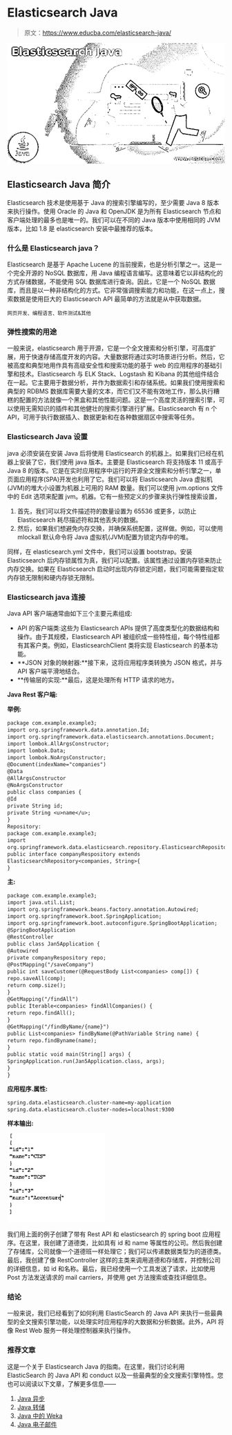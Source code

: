 # Elasticsearch Java

> 原文：<https://www.educba.com/elasticsearch-java/>

![Elasticsearch Java](img/aa1a6d5a9a9d6d9b096511ac32fe2bcf.png)



## Elasticsearch Java 简介

Elasticsearch 技术是使用基于 Java 的搜索引擎编写的，至少需要 Java 8 版本来执行操作。使用 Oracle 的 Java 和 OpenJDK 是为所有 Elasticsearch 节点和客户端处理的最多也是唯一的。我们可以在不同的 Java 版本中使用相同的 JVM 版本，比如 1.8 是 elasticsearch 安装中最推荐的版本。

### 什么是 Elasticsearch java？

Elasticsearch 是基于 Apache Lucene 的当前搜索，也是分析引擎之一。这是一个完全开源的 NoSQL 数据库，用 Java 编程语言编写。这意味着它以非结构化的方式存储数据，不能使用 SQL 数据库进行查询。因此，它是一个 NoSQL 数据库，而且是以一种非结构化的方式。它非常强调搜索能力和功能，在这一点上，搜索数据是使用巨大的 Elasticsearch API 最简单的方法就是从中获取数据。

<small>网页开发、编程语言、软件测试&其他</small>

### 弹性搜索的用途

一般来说，elasticsearch 用于开源，它是一个全文搜索和分析引擎，可高度扩展，用于快速存储高度开发的内容。大量数据将通过实时场景进行分析。然后，它被高度和典型地用作具有高级安全性和搜索功能的基于 web 的应用程序的基础引擎和技术。Elasticsearch 与 ELK Stack、Logstash 和 Kibana 的其他组件结合在一起。它主要用于数据分析，并作为数据索引和存储系统。如果我们使用搜索和典型的 RDBMS 数据库需要大量的文本，而它们又不能有效地工作，那么执行糟糕的配置的方法就像一个黑盒和其他性能问题。这是一个高度灵活的搜索引擎，可以使用无需知识的插件和其他健壮的搜索引擎进行扩展。Elasticsearch 有 n 个 API，可用于执行数据插入、数据更新和在各种数据扇区中搜索等任务。

### Elasticsearch Java 设置

java 必须安装在安装 Java 后将使用 Elasticsearch 的机器上。如果我们已经在机器上安装了它，我们使用 java 版本。主要是 Elasticsearch 将支持版本 11 或高于 Java 8 的版本。它是在实时应用程序中运行的开源全文搜索和分析引擎之一，单页面应用程序(SPA)开发也利用了它。我们可以将 Elasticsearch Java 虚拟机(JVM)的堆大小设置为机器上可用的 RAM 数量。我们可以使用 jvm.options 文件中的 Edit 选项来配置 jvm。机器。它有一些预定义的步骤来执行弹性搜索设置，

1.  首先，我们可以将文件描述符的数量设置为 65536 或更多，以防止 Elasticsearch 耗尽描述符和其他丢失的数据。
2.  然后，如果我们想避免内存交换，并确保系统配置，这样做。例如，可以使用 mlockall 默认命令将 Java 虚拟机(JVM)配置为锁定内存中的堆。

同样，在 elasticsearch.yml 文件中，我们可以设置 bootstrap。安装 Elasticsearch 后内存锁属性为真，我们可以配置。该属性通过设置内存锁来防止内存交换。如果在 Elasticsearch 启动时出现内存锁定问题，我们可能需要指定软内存锁无限制和硬内存锁无限制。

### Elasticsearch java 连接

Java API 客户端通常由如下三个主要元素组成:

*   API 的客户端类:这些为 Elasticsearch APIs 提供了高度类型化的数据结构和操作。由于其规模，Elasticsearch API 被组织成一些特性组，每个特性组都有其客户类。例如，ElasticsearchClient 类将实现 Elasticsearch 的基本功能。
*   **JSON 对象的映射器:**接下来，这将应用程序类转换为 JSON 格式，并与 API 客户端平滑地结合。
*   **传输层的实现:**最后，这是处理所有 HTTP 请求的地方。

**Java Rest 客户端:**

**举例:**

```
package com.example.example3;
import org.springframework.data.annotation.Id;
import org.springframework.data.elasticsearch.annotations.Document;
import lombok.AllArgsConstructor;
import lombok.Data;
import lombok.NoArgsConstructor;
@Document(indexName="companies")
@Data
@AllArgsConstructor
@NoArgsConstructor
public class companies {
@Id
private String id;
private String <u>name</u>;
}
Repository:
package com.example.example3;
import org.springframework.data.elasticsearch.repository.ElasticsearchRepository;
public interface companyRespository extends ElasticsearchRepository<companies, String>{
}
```

**主:**

```
package com.example.example3;
import java.util.List;
import org.springframework.beans.factory.annotation.Autowired;
import org.springframework.boot.SpringApplication;
import org.springframework.boot.autoconfigure.SpringBootApplication;
@SpringBootApplication
@RestController
public class Jan5Application {
@Autowired
private companyRespository repo;
@PostMapping("/saveCompany")
public int saveCustomer(@RequestBody List<companies> comp[]) {
repo.saveAll(comp);
return comp.size();
}
@GetMapping("/findAll")
public Iterable<companies> findAllCompanies() {
return repo.findAll();
}
@GetMapping("/findByName/{name}")
public List<companies> findByName(@PathVariable String name) {
return repo.findByname(name);
}
public static void main(String[] args) {
SpringApplication.run(Jan5Application.class, args);
}
}
```

**应用程序.属性:**

```
spring.data.elasticsearch.cluster-name=my-application
spring.data.elasticsearch.cluster-nodes=localhost:9300
```

**样本输出:**

![Elasticsearch Java output 1](img/46b7b59b8a8ffbd9f756c2bbc9fc4a84.png)



我们用上面的例子创建了带有 Rest API 和 elasticsearch 的 spring boot 应用程序。在这里，我创建了道德类，比如具有 id 和 name 等属性的公司。然后我创建了存储库，公司就像一个道德班一样处理它；我们可以传递数据类型为的道德类。最后，我创建了像 RestController 这样的主类来调用道德和存储库，并控制公司的详细信息，如 id 和名称。最后，我已经使用一个工具发送了请求，比如使用 Post 方法发送请求的 mail carriers，并使用 get 方法搜索或查找详细信息。

### 结论

一般来说，我们已经看到了如何利用 ElasticSearch 的 Java API 来执行一些最典型的全文搜索引擎功能，以处理实时应用程序的大数据和分析数据。此外，API 将像 Rest Web 服务一样处理控制器来执行操作。

### 推荐文章

这是一个关于 Elasticsearch Java 的指南。在这里，我们讨论利用 ElasticSearch 的 Java API 和 conduct 以及一些最典型的全文搜索引擎特性。您也可以阅读以下文章，了解更多信息——

1.  [Java 异步](https://www.educba.com/java-async/)
2.  [Java 转储](https://www.educba.com/java-dumps/)
3.  [Java 中的 Weka](https://www.educba.com/weka-in-java/)
4.  [Java 电子邮件](https://www.educba.com/java-email/)





